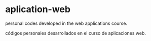 # aplication-web


personal codes developed in the web applications course.

códigos personales desarrollados en el curso de aplicaciones web.
